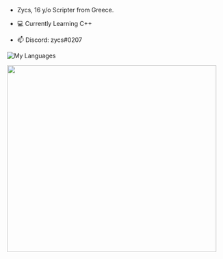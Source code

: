 - Zycs, 16 y/o Scripter from Greece.

- 💻 Currently Learning C++

- :mailbox: Discord: zycs#0207


![My Languages](https://skillicons.dev/icons?i=py,lua,nodejs,js,html,css,cpp,cs,net)




<div align="left">
  <img src="https://media.giphy.com/media/YFkpsHWCsNUUo/giphy.gif" width="489" height="436"/>
</div>



<!---
--->
